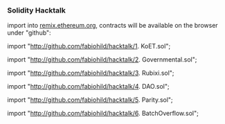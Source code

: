 ### Solidity Hacktalk

import into [remix.ethereum.org](https://remix.ethereum.org), contracts will be available on the browser under "github":

import "http://github.com/fabiohild/hacktalk/1. KoET.sol";

import "http://github.com/fabiohild/hacktalk/2. Governmental.sol";

import "http://github.com/fabiohild/hacktalk/3. Rubixi.sol";

import "http://github.com/fabiohild/hacktalk/4. DAO.sol";

import "http://github.com/fabiohild/hacktalk/5. Parity.sol";

import "http://github.com/fabiohild/hacktalk/6. BatchOverflow.sol";
